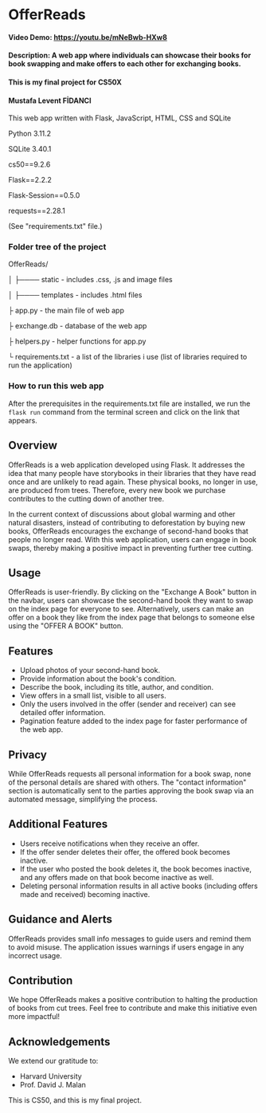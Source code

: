 # OfferReads
#### Video Demo:  https://youtu.be/mNeBwb-HXw8
#### Description:  A web app where individuals can showcase their books for book swapping and make offers to each other for exchanging books.
#### This is my final project for CS50X
#### Mustafa Levent FİDANCI

This web app written with Flask, JavaScript, HTML, CSS and SQLite

Python 3.11.2

SQLite 3.40.1

cs50==9.2.6

Flask==2.2.2

Flask-Session==0.5.0

requests==2.28.1

(See "requirements.txt" file.)

### Folder tree of the project
OfferReads/

│    ├──── static - includes .css, .js and image files

│    ├──── templates - includes .html files

├ app.py - the main file of web app

├ exchange.db - database of the web app

├ helpers.py - helper functions for app.py

└ requirements.txt - a list of the libraries i use (list of libraries required to run the application)

### How to run this web app
After the prerequisites in the requirements.txt file are installed, we run the ```flask run``` command from the terminal screen and click on the link that appears.


## Overview

OfferReads is a web application developed using Flask. It addresses the idea that many people have storybooks in their libraries that they have read once and are unlikely to read again. These physical books, no longer in use, are produced from trees. Therefore, every new book we purchase contributes to the cutting down of another tree.

In the current context of discussions about global warming and other natural disasters, instead of contributing to deforestation by buying new books, OfferReads encourages the exchange of second-hand books that people no longer read. With this web application, users can engage in book swaps, thereby making a positive impact in preventing further tree cutting.

## Usage

OfferReads is user-friendly. By clicking on the "Exchange A Book" button in the navbar, users can showcase the second-hand book they want to swap on the index page for everyone to see. Alternatively, users can make an offer on a book they like from the index page that belongs to someone else using the "OFFER A BOOK" button.

## Features

- Upload photos of your second-hand book.
- Provide information about the book's condition.
- Describe the book, including its title, author, and condition.
- View offers in a small list, visible to all users.
- Only the users involved in the offer (sender and receiver) can see detailed offer information.
- Pagination feature added to the index page for faster performance of the web app.

## Privacy

While OfferReads requests all personal information for a book swap, none of the personal details are shared with others. The "contact information" section is automatically sent to the parties approving the book swap via an automated message, simplifying the process.

## Additional Features

- Users receive notifications when they receive an offer.
- If the offer sender deletes their offer, the offered book becomes inactive.
- If the user who posted the book deletes it, the book becomes inactive, and any offers made on that book become inactive as well.
- Deleting personal information results in all active books (including offers made and received) becoming inactive.

## Guidance and Alerts

OfferReads provides small info messages to guide users and remind them to avoid misuse. The application issues warnings if users engage in any incorrect usage.

## Contribution

We hope OfferReads makes a positive contribution to halting the production of books from cut trees. Feel free to contribute and make this initiative even more impactful!

## Acknowledgements

We extend our gratitude to:

- Harvard University
- Prof. David J. Malan

This is CS50, and this is my final project.
